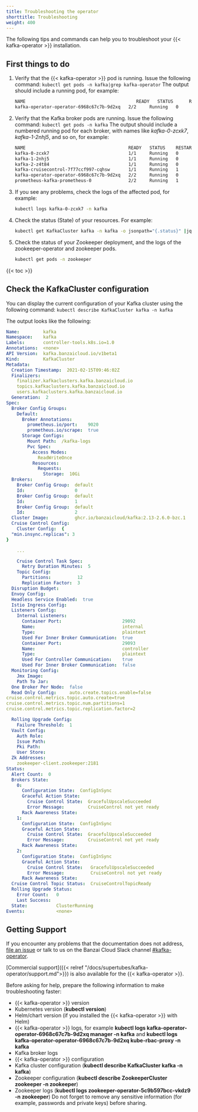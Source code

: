 ```yaml
---
title: Troubleshooting the operator
shorttitle: Troubleshooting
weight: 400
---
```


The following tips and commands can help you to troubleshoot your {{< kafka-operator >}} installation.

## First things to do

1. Verify that the {{< kafka-operator >}} pod is running. Issue the following command: `kubectl get pods -n kafka|grep kafka-operator`
    The output should include a running pod, for example:

    ```bash
    NAME                                          READY   STATUS      RESTARTS   AGE
    kafka-operator-operator-6968c67c7b-9d2xq   2/2     Running   0          10m
    ```

1. Verify that the Kafka broker pods are running. Issue the following command: `kubectl get pods -n kafka`
    The output should include a numbered running pod for each broker, with names like *kafka-0-zcxk7*, *kafka-1-2nhj5*, and so on, for example:

    ```bash
    NAME                                       READY   STATUS    RESTARTS   AGE
    kafka-0-zcxk7                              1/1     Running   0          3h16m
    kafka-1-2nhj5                              1/1     Running   0          3h15m
    kafka-2-z4t84                              1/1     Running   0          3h15m
    kafka-cruisecontrol-7f77ccf997-cqhsw       1/1     Running   1          3h15m
    kafka-operator-operator-6968c67c7b-9d2xq   2/2     Running   0          3h17m
    prometheus-kafka-prometheus-0              2/2     Running   1          3h16m
    ```

1. If you see any problems, check the logs of the affected pod, for example:

    ```bash
    kubectl logs kafka-0-zcxk7 -n kafka
    ```

1. Check the status (State) of your resources. For example:

    ```bash
    kubectl get KafkaCluster kafka -n kafka -o jsonpath="{.status}" |jq
    ```

1. Check the status of your Zookeeper deployment, and the logs of the zookeeper-operator and zookeeper pods.

    ```bash
    kubectl get pods -n zookeeper
    ```

{{< toc >}}

## Check the KafkaCluster configuration

You can display the current configuration of your Kafka cluster using the following command:
`kubectl describe KafkaCluster kafka -n kafka`

The output looks like the following:

```yaml
Name:         kafka
Namespace:    kafka
Labels:       controller-tools.k8s.io=1.0
Annotations:  <none>
API Version:  kafka.banzaicloud.io/v1beta1
Kind:         KafkaCluster
Metadata:
  Creation Timestamp:  2021-02-15T09:46:02Z
  Finalizers:
    finalizer.kafkaclusters.kafka.banzaicloud.io
    topics.kafkaclusters.kafka.banzaicloud.io
    users.kafkaclusters.kafka.banzaicloud.io
  Generation:  2
Spec:
  Broker Config Groups:
    Default:
      Broker Annotations:
        prometheus.io/port:    9020
        prometheus.io/scrape:  true
      Storage Configs:
        Mount Path:  /kafka-logs
        Pvc Spec:
          Access Modes:
            ReadWriteOnce
          Resources:
            Requests:
              Storage:  10Gi
  Brokers:
    Broker Config Group:  default
    Id:                   0
    Broker Config Group:  default
    Id:                   1
    Broker Config Group:  default
    Id:                   2
  Cluster Image:          ghcr.io/banzaicloud/kafka:2.13-2.6.0-bzc.1
  Cruise Control Config:
    Cluster Config:  {
  "min.insync.replicas": 3
}

    ...

    Cruise Control Task Spec:
      Retry Duration Minutes:  5
    Topic Config:
      Partitions:          12
      Replication Factor:  3
  Disruption Budget:
  Envoy Config:
  Headless Service Enabled:  true
  Istio Ingress Config:
  Listeners Config:
    Internal Listeners:
      Container Port:                       29092
      Name:                                 internal
      Type:                                 plaintext
      Used For Inner Broker Communication:  true
      Container Port:                       29093
      Name:                                 controller
      Type:                                 plaintext
      Used For Controller Communication:    true
      Used For Inner Broker Communication:  false
  Monitoring Config:
    Jmx Image:          
    Path To Jar:        
  One Broker Per Node:  false
  Read Only Config:     auto.create.topics.enable=false
cruise.control.metrics.topic.auto.create=true
cruise.control.metrics.topic.num.partitions=1
cruise.control.metrics.topic.replication.factor=2

  Rolling Upgrade Config:
    Failure Threshold:  1
  Vault Config:
    Auth Role:   
    Issue Path:  
    Pki Path:    
    User Store:  
  Zk Addresses:
    zookeeper-client.zookeeper:2181
Status:
  Alert Count:  0
  Brokers State:
    0:
      Configuration State:  ConfigInSync
      Graceful Action State:
        Cruise Control State:  GracefulUpscaleSucceeded
        Error Message:         CruiseControl not yet ready
      Rack Awareness State:    
    1:
      Configuration State:  ConfigInSync
      Graceful Action State:
        Cruise Control State:  GracefulUpscaleSucceeded
        Error Message:         CruiseControl not yet ready
      Rack Awareness State:    
    2:
      Configuration State:  ConfigInSync
      Graceful Action State:
        Cruise Control State:   GracefulUpscaleSucceeded
        Error Message:          CruiseControl not yet ready
      Rack Awareness State:     
  Cruise Control Topic Status:  CruiseControlTopicReady
  Rolling Upgrade Status:
    Error Count:   0
    Last Success:  
  State:           ClusterRunning
Events:            <none>
```

## Getting Support

If you encounter any problems that the documentation does not address, [file an issue](https://github.com/banzaicloud/kafka-operator/issues) or talk to us on the Banzai Cloud Slack channel [#kafka-operator](https://slack.banzaicloud.io/).

[Commercial support]({{< relref "/docs/supertubes/kafka-operator/support.md">}}) is also available for the {{< kafka-operator >}}.

Before asking for help, prepare the following information to make troubleshooting faster:

- {{< kafka-operator >}} version
- Kubernetes version (**kubectl version**)
- Helm/chart version (if you installed the {{< kafka-operator >}} with Helm)
- {{< kafka-operator >}} logs, for example **kubectl logs kafka-operator-operator-6968c67c7b-9d2xq manager -n kafka** and **kubectl logs kafka-operator-operator-6968c67c7b-9d2xq kube-rbac-proxy -n kafka**
- Kafka broker logs
- {{< kafka-operator >}} configuration
- Kafka cluster configuration (**kubectl describe KafkaCluster kafka -n kafka**)
- Zookeeper configuration (**kubectl describe ZookeeperCluster zookeeper -n zookeeper**)
- Zookeeper logs (**kubectl logs zookeeper-operator-5c9b597bcc-vkdz9 -n zookeeper**)
Do not forget to remove any sensitive information (for example, passwords and private keys) before sharing.